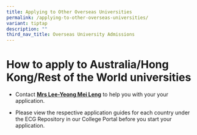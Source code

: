 ```yaml
---
title: Applying to Other Overseas Universities
permalink: /applying-to-other-overseas-universities/
variant: tiptap
description: ""
third_nav_title: Overseas University Admissions
---
```

<h1><strong>How to apply to Australia/Hong Kong/Rest of the World&nbsp;universities</strong></h1>
<ul>
<li>
<p>Contact <strong><a href="mailto:yeong_mei_leng@moe.edu.sg" class="wixui-rich-text__text" rel="noopener noreferrer nofollow" target="_self"><u>Mrs Lee-Yeong Mei Leng</u></a></strong> to
help you with your your application.</p>
</li>
<li>
<p>Please view the respective application guides for each country under the
ECG Repository in our College Portal before you start your application.</p>
</li>
</ul>
<p></p>